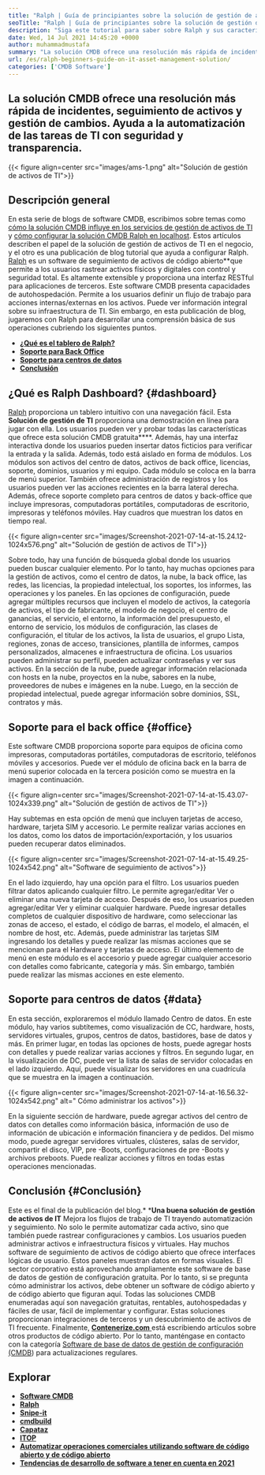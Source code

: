 ```yaml
---
title: "Ralph | Guía de principiantes sobre la solución de gestión de activos de TI" 
seoTitle: "Ralph | Guía de principiantes sobre la solución de gestión de activos de TI" 
description: "Siga este tutorial para saber sobre Ralph y sus características. Ralph es una solución de administración de activos de TI de código abierto que ofrece API REST, seguimiento de activos y más." 
date: Wed, 14 Jul 2021 14:45:20 +0000
author: muhammadmustafa
summary: "La solución CMDB ofrece una resolución más rápida de incidentes, seguimiento de activos y gestión de cambios. Ayuda a la automatización de las tareas de TI con seguridad y transparencia." 
url: /es/ralph-beginners-guide-on-it-asset-management-solution/
categories: ['CMDB Software']
---
```


## La solución CMDB ofrece una resolución más rápida de incidentes, seguimiento de activos y gestión de cambios. Ayuda a la automatización de las tareas de TI con seguridad y transparencia.

{{< figure align=center src="images/ams-1.png" alt="Solución de gestión de activos de TI">}}


## **Descripción general** 
En esta serie de blogs de software CMDB, escribimos sobre temas como [cómo la solución CMDB influye en los servicios de gestión de activos de TI][1] y [cómo configurar la solución CMDB Ralph en localhost][2]. Estos artículos describen el papel de la solución de gestión de activos de TI en el negocio, y el otro es una publicación de blog tutorial que ayuda a configurar Ralph. [Ralph][3] es un software de seguimiento de activos de código abierto**que permite a los usuarios rastrear activos físicos y digitales con control y seguridad total. Es altamente extensible y proporciona una interfaz RESTful para aplicaciones de terceros. Este software CMDB presenta capacidades de autohospedación. Permite a los usuarios definir un flujo de trabajo para acciones internas/externas en los activos. Puede ver información integral sobre su infraestructura de TI. Sin embargo, en esta publicación de blog, jugaremos con Ralph para desarrollar una comprensión básica de sus operaciones cubriendo los siguientes puntos.
* **[¿Qué es el tablero de Ralph?][4]** 
* [ **Soporte para Back Office** ][5]
* **[Soporte para centros de datos][6]** 
* [ **Conclusión** ][7]

## ¿Qué es Ralph Dashboard? {#dashboard}

[Ralph][3] proporciona un tablero intuitivo con una navegación fácil. Esta **Solución de gestión de TI** proporciona una demostración en línea para jugar con ella. Los usuarios pueden ver y probar todas las características que ofrece esta solución CMDB gratuita****. Además, hay una interfaz interactiva donde los usuarios pueden insertar datos ficticios para verificar la entrada y la salida. Además, todo está aislado en forma de módulos. Los módulos son activos del centro de datos, activos de back office, licencias, soporte, dominios, usuarios y mi equipo. Cada módulo se coloca en la barra de menú superior. También ofrece administración de registros y los usuarios pueden ver las acciones recientes en la barra lateral derecha. Además, ofrece soporte completo para centros de datos y back-office que incluye impresoras, computadoras portátiles, computadoras de escritorio, impresoras y teléfonos móviles. Hay cuadros que muestran los datos en tiempo real.

{{< figure align=center src="images/Screenshot-2021-07-14-at-15.24.12-1024x576.png" alt="Solución de gestión de activos de TI">}}

Sobre todo, hay una función de búsqueda global donde los usuarios pueden buscar cualquier elemento. Por lo tanto, hay muchas opciones para la gestión de activos, como el centro de datos, la nube, la back office, las redes, las licencias, la propiedad intelectual, los soportes, los informes, las operaciones y los paneles. En las opciones de configuración, puede agregar múltiples recursos que incluyen el modelo de activos, la categoría de activos, el tipo de fabricante, el modelo de negocio, el centro de ganancias, el servicio, el entorno, la información del presupuesto, el entorno de servicio, los módulos de configuración, las clases de configuración, el titular de los activos, la lista de usuarios, el grupo Lista, regiones, zonas de acceso, transiciones, plantilla de informes, campos personalizados, almacenes e infraestructura de oficina. Los usuarios pueden administrar su perfil, pueden actualizar contraseñas y ver sus activos. En la sección de la nube, puede agregar información relacionada con hosts en la nube, proyectos en la nube, sabores en la nube, proveedores de nubes e imágenes en la nube. Luego, en la sección de propiedad intelectual, puede agregar información sobre dominios, SSL, contratos y más.

## Soporte para el back office {#office}

Este software CMDB proporciona soporte para equipos de oficina como impresoras, computadoras portátiles, computadoras de escritorio, teléfonos móviles y accesorios. Puede ver el módulo de oficina back en la barra de menú superior colocada en la tercera posición como se muestra en la imagen a continuación.

{{< figure align=center src="images/Screenshot-2021-07-14-at-15.43.07-1024x339.png" alt="Solución de gestión de activos de TI">}}

Hay subtemas en esta opción de menú que incluyen tarjetas de acceso, hardware, tarjeta SIM y accesorio. Le permite realizar varias acciones en los datos, como los datos de importación/exportación, y los usuarios pueden recuperar datos eliminados.

{{< figure align=center src="images/Screenshot-2021-07-14-at-15.49.25-1024x542.png" alt="Software de seguimiento de activos">}}

En el lado izquierdo, hay una opción para el filtro. Los usuarios pueden filtrar datos aplicando cualquier filtro. Le permite agregar/editar Ver o eliminar una nueva tarjeta de acceso. Después de eso, los usuarios pueden agregar/editar Ver y eliminar cualquier hardware. Puede ingresar detalles completos de cualquier dispositivo de hardware, como seleccionar las zonas de acceso, el estado, el código de barras, el modelo, el almacén, el nombre de host, etc. Además, puede administrar las tarjetas SIM ingresando los detalles y puede realizar las mismas acciones que se mencionan para el Hardware y tarjetas de acceso. El último elemento de menú en este módulo es el accesorio y puede agregar cualquier accesorio con detalles como fabricante, categoría y más. Sin embargo, también puede realizar las mismas acciones en este elemento.

## Soporte para centros de datos {#data}

En esta sección, exploraremos el módulo llamado Centro de datos. En este módulo, hay varios subtítemes, como visualización de CC, hardware, hosts, servidores virtuales, grupos, centros de datos, bastidores, base de datos y más. En primer lugar, en todas las opciones de hosts, puede agregar hosts con detalles y puede realizar varias acciones y filtros. En segundo lugar, en la visualización de DC, puede ver la lista de salas de servidor colocadas en el lado izquierdo. Aquí, puede visualizar los servidores en una cuadrícula que se muestra en la imagen a continuación.

{{< figure align=center src="images/Screenshot-2021-07-14-at-16.56.32-1024x542.png" alt=" Cómo administrar los activos">}}

En la siguiente sección de hardware, puede agregar activos del centro de datos con detalles como información básica, información de uso de información de ubicación e información financiera y de pedidos. Del mismo modo, puede agregar servidores virtuales, clústeres, salas de servidor, compartir el disco, VIP, pre -Boots, configuraciones de pre -Boots y archivos preboots. Puede realizar acciones y filtros en todas estas operaciones mencionadas.

## Conclusión {#Conclusión}

Este es el final de la publicación del blog.* ***Una buena solución de gestión de activos de IT** Mejora los flujos de trabajo de TI trayendo automatización y seguimiento. No solo le permite automatizar cada activo, sino que también puede rastrear configuraciones y cambios. Los usuarios pueden administrar activos e infraestructura físicos y virtuales. Hay muchos software de seguimiento de activos de código abierto que ofrece interfaces lógicas de usuario. Estos paneles muestran datos en formas visuales. El sector corporativo está aprovechando ampliamente este software de base de datos de gestión de configuración gratuita. Por lo tanto, si se pregunta cómo administrar los activos, debe obtener un software de código abierto y de código abierto que figuran aquí. Todas las soluciones CMDB enumeradas aquí son navegación gratuitas, rentables, autohospedadas y fáciles de usar, fácil de implementar y configurar. Estas soluciones proporcionan integraciones de terceros y un descubrimiento de activos de TI frecuente.
Finalmente, [ **Contenerize.com** ][8] está escribiendo artículos sobre otros productos de código abierto. Por lo tanto, manténgase en contacto con la categoría [Software de base de datos de gestión de configuración (CMDB][9]) para actualizaciones regulares.

## Explorar
* **[Software CMDB][9]** 
* **[Ralph][3]** 
* [ **Snipe-it** ][10]
* [ **cmdbuild** ][11]
* **[Capataz][12]** 
* **[ITOP][13]** 
* [ **Automatizar operaciones comerciales utilizando software de código abierto y de código abierto** ][14]
* **[Tendencias de desarrollo de software a tener en cuenta en 2021][15]** 



[1]: https://blog.containerize.com/cmdb-software/how-cmdb-solution-influences-it-asset-management-services/
[2]: https://blog.containerize.com/cmdb-software/how-to-set-up-cmdb-solution-ralph-on-localhost/
[3]: https://products.containerize.com/cmdb-software/ralph/
[4]: #dashboard
[5]: #office
[6]: #data
[7]: #Conclusion
[8]: https://www.containerize.com/
[9]: https://products.containerize.com/cmdb-software/
[10]: https://products.containerize.com/cmdb-software/snipe-it/
[11]: https://products.containerize.com/cmdb-software/cmdbuild/
[12]: https://products.containerize.com/cmdb-software/foreman/
[13]: https://products.containerize.com/cmdb-software/itop/
[14]: https://blog.containerize.com/blogging/automate-business-operations-using-open-source-software/
[15]: https://blog.containerize.com/blockchain-platforms/software-development-trends-to-look-out-for-in-2021/
